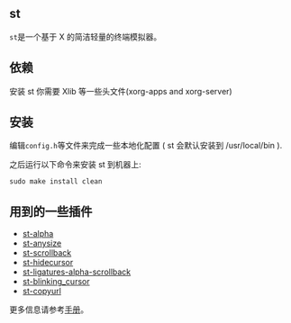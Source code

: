## st

`st`是一个基于 X 的简洁轻量的终端模拟器。

## 依赖

安装 st 你需要 Xlib 等一些头文件(xorg-apps and xorg-server)

## 安装

编辑`config.h`等文件来完成一些本地化配置 ( st 会默认安装到 /usr/local/bin ).

之后运行以下命令来安装 st 到机器上:

    sudo make install clean

## 用到的一些插件

- [st-alpha](https://st.suckless.org/patches/alpha/)
- [st-anysize](https://st.suckless.org/patches/anysize/)
- [st-scrollback](https://st.suckless.org/patches/scrollback/)
- [st-hidecursor](http://st.suckless.org/patches/hidecursor/)
- [st-ligatures-alpha-scrollback](http://st.suckless.org/patches/ligatures/)
- [st-blinking_cursor](http://st.suckless.org/patches/blinking_cursor/)
- [st-copyurl](https://st.suckless.org/patches/copyurl)

更多信息请参考[手册](https://st.suckless.org/)。
